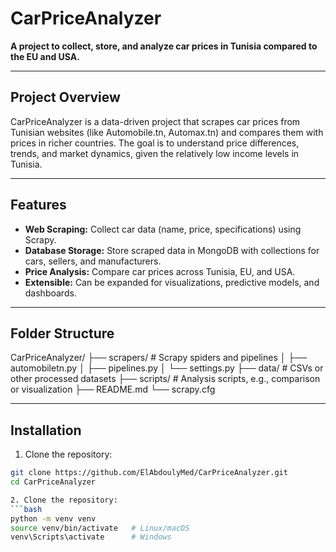 # CarPriceAnalyzer

**A project to collect, store, and analyze car prices in Tunisia compared to the EU and USA.**  

---

## Project Overview

CarPriceAnalyzer is a data-driven project that scrapes car prices from Tunisian websites (like Automobile.tn, Automax.tn) and compares them with prices in richer countries. The goal is to understand price differences, trends, and market dynamics, given the relatively low income levels in Tunisia.

---

## Features

- **Web Scraping:** Collect car data (name, price, specifications) using Scrapy.  
- **Database Storage:** Store scraped data in MongoDB with collections for cars, sellers, and manufacturers.  
- **Price Analysis:** Compare car prices across Tunisia, EU, and USA.  
- **Extensible:** Can be expanded for visualizations, predictive models, and dashboards.  

---

## Folder Structure

CarPriceAnalyzer/
├── scrapers/ # Scrapy spiders and pipelines
│ ├── automobiletn.py
│ ├── pipelines.py
│ └── settings.py
├── data/ # CSVs or other processed datasets
├── scripts/ # Analysis scripts, e.g., comparison or visualization
├── README.md
└── scrapy.cfg

---

## Installation

1. Clone the repository:
```bash
git clone https://github.com/ElAbdoulyMed/CarPriceAnalyzer.git
cd CarPriceAnalyzer

2. Clone the repository:
```bash
python -m venv venv
source venv/bin/activate   # Linux/macOS
venv\Scripts\activate      # Windows

